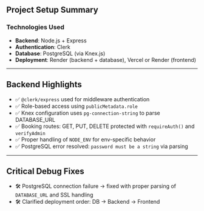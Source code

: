 ## Project Setup Summary

### Technologies Used
- **Backend**: Node.js + Express
- **Authentication**: Clerk
- **Database**: PostgreSQL (via Knex.js)
- **Deployment**: Render (backend + database), Vercel or Render (frontend)

---

## Backend Highlights

- ✅ `@clerk/express` used for middleware authentication
- ✅ Role-based access using `publicMetadata.role`
- ✅ Knex configuration uses `pg-connection-string` to parse DATABASE_URL
- ✅ Booking routes: GET, PUT, DELETE protected with `requireAuth()` and `verifyAdmin`
- ✅ Proper handling of `NODE_ENV` for env-specific behavior
- ✅ PostgreSQL error resolved: `password must be a string` via parsing

---

## Critical Debug Fixes
- 🛠️ PostgreSQL connection failure → fixed with proper parsing of `DATABASE_URL` and SSL handling
- 🛠️ Clarified deployment order: DB → Backend → Frontend